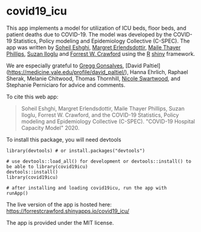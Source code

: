 # covid19_icu

This app implements a model for utilization of ICU beds, floor beds, and patient deaths due to COVID-19.  The model was developed by the COVID-19 Statistics,
Policy modeling and Epidemiology Collective (C-SPEC).  The app was written by [Soheil Eshghi](http://www.soheileshghi.com/), [Margret Erlendsdottir](https://medicine.yale.edu/profile/margret_erlendsdottir/), [Maile Thayer Phillips](https://medicine.yale.edu/profile/maile_phillips/), [Suzan Iloglu](https://medicine.yale.edu/profile/suzan_iloglu/) and [Forrest W. Crawford](http://www.crawfordlab.io) using the [R](http://www.r-project.org) [shiny](http://shiny.rstudio.com/) framework. 

We are especially grateful to [Gregg Gonsalves](https://medicine.yale.edu/profile/gregg_gonsalves/), [David Paltiel] (https://medicine.yale.edu/profile/david_paltiel/),
Hanna Ehrlich, Raphael Sherak,  Melanie Chitwood, Thomas Thornhill, [Nicole Swartwood](https://prevention-policy-modeling-lab.sph.harvard.edu/nicole-swartwood/), 
and Stephanie Perniciaro for advice and comments.  


To cite this web app: 

> Soheil Eshghi, Margret Erlendsdottir, Maile Thayer Phillips, Suzan Iloglu, Forrest W. Crawford, and the COVID-19 Statistics,
Policy modeling and Epidemiology Collective (C-SPEC). "COVID-19 Hospital Capacity Model" 2020. 


To install this package, you will need devtools
```
library(devtools) # or install.packages("devtools")

# use devtools::load_all() for development or devtools::install() to be able to library(covid19icu)
devtools::install()
library(covid19icu)

# after installing and loading covid19icu, run the app with 
runApp()
```

The live version of the app is hosted here: https://forrestcrawford.shinyapps.io/covid19_icu/

The app is provided under the MIT license.


